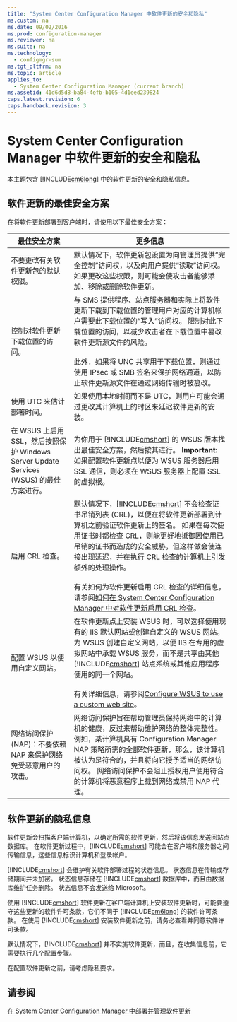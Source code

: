 ```yaml
---
title: "System Center Configuration Manager 中软件更新的安全和隐私"
ms.custom: na
ms.date: 09/02/2016
ms.prod: configuration-manager
ms.reviewer: na
ms.suite: na
ms.technology: 
  - configmgr-sum
ms.tgt_pltfrm: na
ms.topic: article
applies_to: 
  - System Center Configuration Manager (current branch)
ms.assetid: 41d6d5d8-ba84-4efb-b105-4d1eed239824
caps.latest.revision: 6
caps.handback.revision: 3
---
```

# System Center Configuration Manager 中软件更新的安全和隐私
本主题包含 [!INCLUDE[cm6long](../LocTest/includes/cm6long_md.md)] 中的软件更新的安全和隐私信息。  
  
##  <a name="BKMK_Security_HardwareInventory"></a> 软件更新的最佳安全方案  
 在将软件更新部署到客户端时，请使用以下最佳安全方案：  
  
|最佳安全方案|更多信息|  
|------------|----------|  
|不要更改有关软件更新包的默认权限。|默认情况下，软件更新包设置为向管理员提供“完全控制”访问权，以及向用户提供“读取”访问权。 如果更改这些权限，则可能会使攻击者能够添加、移除或删除软件更新。|  
|控制对软件更新下载位置的访问。|与 SMS 提供程序、站点服务器和实际上将软件更新下载到下载位置的管理用户对应的计算机帐户需要此下载位置的“写入”访问权。 限制对此下载位置的访问，以减少攻击者在下载位置中篡改软件更新源文件的风险。<br /><br /> 此外，如果将 UNC 共享用于下载位置，则通过使用 IPsec 或 SMB 签名来保护网络通道，以防止软件更新源文件在通过网络传输时被篡改。|  
|使用 UTC 来估计部署时间。|如果使用本地时间而不是 UTC，则用户可能会通过更改其计算机上的时区来延迟软件更新的安装。|  
|在 WSUS 上启用 SSL，然后按照保护 Windows Server Update Services \(WSUS\) 的最佳方案进行。|为你用于 [!INCLUDE[cmshort](../LocTest/includes/cmshort_md.md)] 的 WSUS 版本找出最佳安全方案，然后按其进行。 **Important:**  如果配置软件更新点以便为 WSUS 服务器启用 SSL 通信，则必须在 WSUS 服务器上配置 SSL 的虚拟根。|  
|启用 CRL 检查。|默认情况下，[!INCLUDE[cmshort](../LocTest/includes/cmshort_md.md)] 不会检查证书吊销列表 \(CRL\)，以便在将软件更新部署到计算机之前验证软件更新上的签名。 如果在每次使用证书时都检查 CRL，则能更好地抵御因使用已吊销的证书而造成的安全威胁，但这样做会使连接出现延迟，并在执行 CRL 检查的计算机上引发额外的处理操作。<br /><br /> 有关如何为软件更新启用 CRL 检查的详细信息，请参阅[如何在 System Center Configuration Manager 中对软件更新启用 CRL 检查](../LocTest/How-to-enable-CRL-checking-for-software-updates-in-System-Center-Configuration-Manager.md)。|  
|配置 WSUS 以使用自定义网站。|在软件更新点上安装 WSUS 时，可以选择使用现有的 IIS 默认网站或创建自定义的 WSUS 网站。 为 WSUS 创建自定义网站，以便 IIS 在专用的虚拟网站中承载 WSUS 服务，而不是共享由其他 [!INCLUDE[cmshort](../LocTest/includes/cmshort_md.md)] 站点系统或其他应用程序使用的同一个网站。<br /><br /> 有关详细信息，请参阅[Configure WSUS to use a custom web site](../LocTest/Plan-for-software-updates-in-System-Center-Configuration-Manager.md#BKMK_CustomWebSite)。|  
|网络访问保护 \(NAP\)：不要依赖 NAP 来保护网络免受恶意用户的攻击。|网络访问保护旨在帮助管理员保持网络中的计算机的健康，反过来帮助维护网络的整体完整性。 例如，某计算机具有 Configuration Manager NAP 策略所需的全部软件更新，那么，该计算机被认为是符合的，并且将向它授予适当的网络访问权。 网络访问保护不会阻止授权用户使用符合的计算机将恶意程序上载到网络或禁用 NAP 代理。|  
  
##  <a name="BKMK_Privacy_HardwareInventory"></a> 软件更新的隐私信息  
 软件更新会扫描客户端计算机，以确定所需的软件更新，然后将该信息发送回站点数据库。 在软件更新过程中，[!INCLUDE[cmshort](../LocTest/includes/cmshort_md.md)] 可能会在客户端和服务器之间传输信息，这些信息标识计算机和登录帐户。  
  
 [!INCLUDE[cmshort](../LocTest/includes/cmshort_md.md)] 会维护有关软件部署过程的状态信息。 状态信息在传输或存储期间并未加密。 状态信息存储在 [!INCLUDE[cmshort](../LocTest/includes/cmshort_md.md)] 数据库中，而且由数据库维护任务删除。 状态信息不会发送给 Microsoft。  
  
 使用 [!INCLUDE[cmshort](../LocTest/includes/cmshort_md.md)] 软件更新在客户端计算机上安装软件更新时，可能要遵守这些更新的软件许可条款，它们不同于 [!INCLUDE[cm6long](../LocTest/includes/cm6long_md.md)] 的软件许可条款。 在使用 [!INCLUDE[cmshort](../LocTest/includes/cmshort_md.md)] 安装软件更新之前，请务必查看并同意软件许可条款。  
  
 默认情况下，[!INCLUDE[cmshort](../LocTest/includes/cmshort_md.md)] 并不实施软件更新，而且，在收集信息前，它需要执行几个配置步骤。  
  
 在配置软件更新之前，请考虑隐私要求。  
  
## 请参阅  
 [在 System Center Configuration Manager 中部署并管理软件更新](../LocTest/Deploy-and-manage-software-updates-in-System-Center-Configuration-Manager.md)